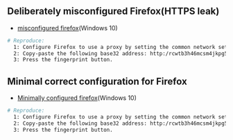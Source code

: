 ## Deliberately misconfigured Firefox(HTTPS leak)

  * [misconfigured firefox](https:/github.com/eyedeekay/various-i2p-browsers/firefox-esr)(Windows 10)

```sh
# Reproduce:
  1: Configure Firefox to use a proxy by setting the common network settings
  2: Copy-paste the following base32 address: http:/rcwtb3h46mcsm4jkpg5buinikn3oxc7j54wgokxuupmyquifhuvq.b32.i2p/
  3: Press the fingerprint button.
```

## Minimal correct configuration for Firefox

  * [Minimally configured firefox](https:/github.com/eyedeekay/various-i2p-browsers/firefox-esr)(Windows 10)

```sh
# Reproduce:
  1: Configure Firefox to use a proxy by setting the common network settings
  2: Copy-paste the following base32 address: http:/rcwtb3h46mcsm4jkpg5buinikn3oxc7j54wgokxuupmyquifhuvq.b32.i2p/
  3: Press the fingerprint button.
```
